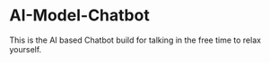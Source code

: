 # AI-Model-Chatbot
This is the AI based Chatbot build for talking in the free time to relax yourself.
